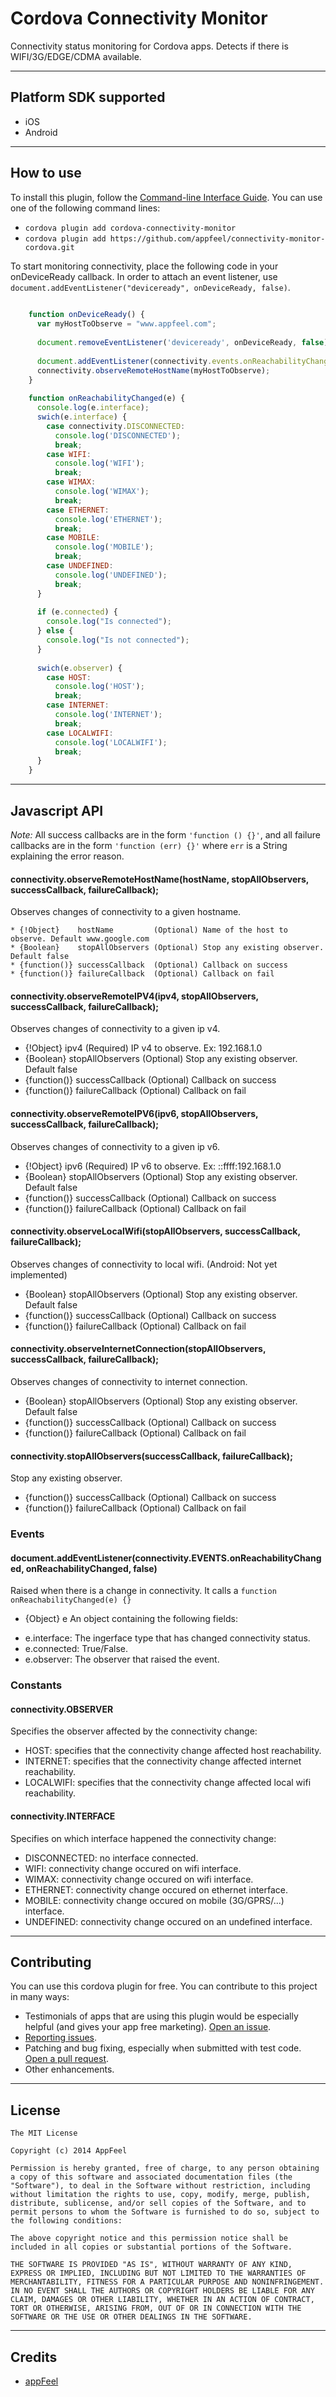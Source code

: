Cordova Connectivity Monitor
============================

Connectivity status monitoring for Cordova apps. Detects if there is WIFI/3G/EDGE/CDMA available.

---
## Platform SDK supported ##

* iOS
* Android

---
## How to use ##

To install this plugin, follow the [Command-line Interface Guide](http://cordova.apache.org/docs/en/edge/guide_cli_index.md.html#The%20Command-line%20Interface). You can use one of the following command lines:

* `cordova plugin add cordova-connectivity-monitor`
* `cordova plugin add https://github.com/appfeel/connectivity-monitor-cordova.git`

To start monitoring connectivity, place the following code in your onDeviceReady callback. In order to attach an event listener, use `document.addEventListener("deviceready", onDeviceReady, false)`.
```javascript
    
    function onDeviceReady() {
      var myHostToObserve = "www.appfeel.com";
      
      document.removeEventListener('deviceready', onDeviceReady, false);
      
      document.addEventListener(connectivity.events.onReachabilityChanged, onReachabilityChanged, false)
      connectivity.observeRemoteHostName(myHostToObserve);
    }
    
    function onReachabilityChanged(e) {
      console.log(e.interface);
      swich(e.interface) {
        case connectivity.DISCONNECTED:
          console.log('DISCONNECTED');
          break;
        case WIFI:
          console.log('WIFI');
          break;
        case WIMAX:
          console.log('WIMAX');
          break;
        case ETHERNET:
          console.log('ETHERNET');
          break;
        case MOBILE:
          console.log('MOBILE');
          break;
        case UNDEFINED:
          console.log('UNDEFINED');
          break;
      }
      
      if (e.connected) {
        console.log("Is connected");
      } else {
        console.log("Is not connected");
      }
      
      swich(e.observer) {
        case HOST:
          console.log('HOST');
          break;
        case INTERNET:
          console.log('INTERNET');
          break;
        case LOCALWIFI:
          console.log('LOCALWIFI');
          break;
      }
    }
```


---
## Javascript API ##

*Note:* All success callbacks are in the form `'function () {}'`, and all failure callbacks are in the form `'function (err) {}'` where `err` is a String explaining the error reason.


#### connectivity.observeRemoteHostName(hostName, stopAllObservers, successCallback, failureCallback);
Observes changes of connectivity to a given hostname.

```
* {!Object}    hostName         (Optional) Name of the host to observe. Default www.google.com
* {Boolean}    stopAllObservers (Optional) Stop any existing observer. Default false
* {function()} successCallback  (Optional) Callback on success
* {function()} failureCallback  (Optional) Callback on fail
```

#### connectivity.observeRemoteIPV4(ipv4, stopAllObservers, successCallback, failureCallback);
Observes changes of connectivity to a given ip v4.

* {!Object}    ipv4             (Required) IP v4 to observe. Ex: 192.168.1.0
* {Boolean}    stopAllObservers (Optional) Stop any existing observer. Default false
* {function()} successCallback  (Optional) Callback on success
* {function()} failureCallback  (Optional) Callback on fail


#### connectivity.observeRemoteIPV6(ipv6, stopAllObservers, successCallback, failureCallback);
Observes changes of connectivity to a given ip v6.

* {!Object}    ipv6             (Required) IP v6 to observe. Ex: ::ffff:192.168.1.0
* {Boolean}    stopAllObservers (Optional) Stop any existing observer. Default false
* {function()} successCallback  (Optional) Callback on success
* {function()} failureCallback  (Optional) Callback on fail


#### connectivity.observeLocalWifi(stopAllObservers, successCallback, failureCallback);
Observes changes of connectivity to local wifi. (Android: Not yet implemented)

* {Boolean}    stopAllObservers (Optional) Stop any existing observer. Default false
* {function()} successCallback  (Optional) Callback on success
* {function()} failureCallback  (Optional) Callback on fail


#### connectivity.observeInternetConnection(stopAllObservers, successCallback, failureCallback);
Observes changes of connectivity to internet connection.

* {Boolean}    stopAllObservers (Optional) Stop any existing observer. Default false
* {function()} successCallback  (Optional) Callback on success
* {function()} failureCallback  (Optional) Callback on fail


#### connectivity.stopAllObservers(successCallback, failureCallback);
Stop any existing observer.
 
* {function()} successCallback  (Optional) Callback on success
* {function()} failureCallback  (Optional) Callback on fail


### Events
#### document.addEventListener(connectivity.EVENTS.onReachabilityChanged, onReachabilityChanged, false)
Raised when there is a change in connectivity. It calls a `function onReachabilityChanged(e) {}`

* {Object} e  An object containing the following fields:
- e.interface: The ingerface type that has changed connectivity status.
- e.connected: True/False.
- e.observer:  The observer that raised the event.

### Constants
#### connectivity.OBSERVER
Specifies the observer affected by the connectivity change:

* HOST: specifies that the connectivity change affected host reachability.
* INTERNET: specifies that the connectivity change affected internet reachability.
* LOCALWIFI: specifies that the connectivity change affected local wifi reachability.


#### connectivity.INTERFACE
Specifies on which interface happened the connectivity change:

* DISCONNECTED: no interface connected.
* WIFI: connectivity change occured on wifi interface.
* WIMAX: connectivity change occured on wifi interface.
* ETHERNET: connectivity change occured on ethernet interface.
* MOBILE: connectivity change occured on mobile (3G/GPRS/...) interface.
* UNDEFINED: connectivity change occured on an undefined interface.


---
## Contributing ##
You can use this cordova plugin for free. You can contribute to this project in many ways:
* Testimonials of apps that are using this plugin would be especially helpful (and gives your app free marketing). [Open an issue](https://github.com/appfeel/admob-google-cordova/issues).
* [Reporting issues](https://github.com/appfeel/admob-google-cordova/issues).
* Patching and bug fixing, especially when submitted with test code. [Open a pull request](https://github.com/appfeel/admob-google-cordova/pulls).
* Other enhancements.


---
## License ##
```
The MIT License

Copyright (c) 2014 AppFeel

Permission is hereby granted, free of charge, to any person obtaining a copy of this software and associated documentation files (the "Software"), to deal in the Software without restriction, including without limitation the rights to use, copy, modify, merge, publish, distribute, sublicense, and/or sell copies of the Software, and to permit persons to whom the Software is furnished to do so, subject to the following conditions:

The above copyright notice and this permission notice shall be included in all copies or substantial portions of the Software.

THE SOFTWARE IS PROVIDED "AS IS", WITHOUT WARRANTY OF ANY KIND, EXPRESS OR IMPLIED, INCLUDING BUT NOT LIMITED TO THE WARRANTIES OF MERCHANTABILITY, FITNESS FOR A PARTICULAR PURPOSE AND NONINFRINGEMENT. IN NO EVENT SHALL THE AUTHORS OR COPYRIGHT HOLDERS BE LIABLE FOR ANY CLAIM, DAMAGES OR OTHER LIABILITY, WHETHER IN AN ACTION OF CONTRACT, TORT OR OTHERWISE, ARISING FROM, OUT OF OR IN CONNECTION WITH THE SOFTWARE OR THE USE OR OTHER DEALINGS IN THE SOFTWARE.
```

---
## Credits ##

* [appFeel](http://www.appfeel.com)